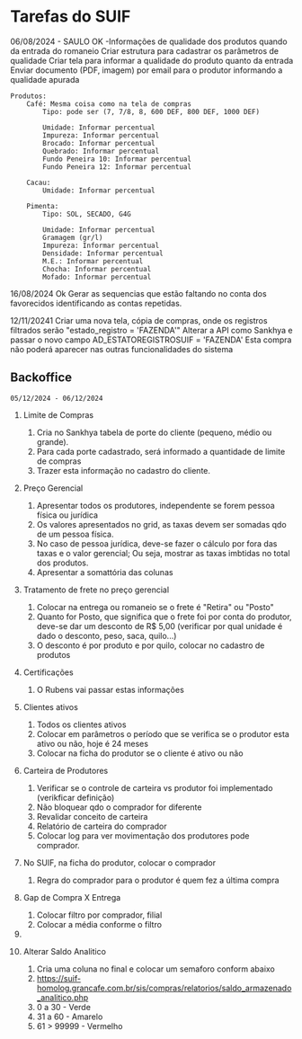 # Tarefas do SUIF

06/08/2024 - SAULO  OK
-Informações de qualidade dos produtos quando da entrada do romaneio
    Criar estrutura para cadastrar os parâmetros de qualidade 
    Criar tela para informar a qualidade do produto quanto da entrada
        Enviar documento (PDF, imagem) por email para o produtor informando a qualidade apurada

    Produtos:
        Café: Mesma coisa como na tela de compras
            Tipo: pode ser (7, 7/8, 8, 600 DEF, 800 DEF, 1000 DEF)

            Umidade: Informar percentual
            Impureza: Informar percentual
            Brocado: Informar percentual
            Quebrado: Informar percentual
            Fundo Peneira 10: Informar percentual
            Fundo Peneira 12: Informar percentual

        Cacau:
            Umidade: Informar percentual

        Pimenta:
            Tipo: SOL, SECADO, G4G 

            Umidade: Informar percentual
            Gramagem (gr/l)
            Impureza: Informar percentual
            Densidade: Informar percentual
            M.E.: Informar percentual
            Chocha: Informar percentual
            Mofado: Informar percentual


16/08/2024
    Ok Gerar as sequencias que estão faltando no conta dos favorecidos identificando as contas repetidas.

12/11/20241
    Criar uma nova tela, cópia de compras, onde os registros filtrados serão "estado_registro = 'FAZENDA'"
    Alterar a API como Sankhya e passar o novo campo AD_ESTATOREGISTROSUIF = 'FAZENDA'
    Esta compra não poderá aparecer nas outras funcionalidades do sistema

## Backoffice
    05/12/2024 - 06/12/2024
1. Limite de Compras
   1. Cria no Sankhya tabela de porte do cliente (pequeno, médio ou grande).
   2. Para cada porte cadastrado, será informado a quantidade de limite de compras
   3. Trazer esta informação no cadastro do cliente.
   
2. Preço Gerencial
   1. Apresentar todos os produtores, independente se forem pessoa física ou jurídica
   2. Os valores apresentados no grid, as taxas devem ser somadas qdo de um pessoa física.
   3. No caso de pessoa jurídica, deve-se fazer o cálculo por fora das taxas e o valor gerencial; Ou seja, mostrar as taxas imbtidas no total dos produtos.
   4. Apresentar a somattória das colunas

3. Tratamento de frete no preço gerencial
   1. Colocar na entrega ou romaneio se o frete é "Retira" ou "Posto"
   2. Quanto for Posto, que significa que o frete foi por conta do produtor, deve-se dar um desconto de R$ 5,00 (verificar por qual unidade é dado o desconto, peso, saca, quilo...)
   3. O desconto é por produto e por quilo, colocar no cadastro de produtos

4. Certificações
   1. O Rubens vai passar estas informações

5.  Clientes ativos
    1. Todos os clientes ativos 
    2. Colocar em parâmetros o período que se verifica se o produtor esta ativo ou não, hoje é 24 meses 
    3. Colocar na ficha do produtor se o cliente é ativo ou não

6. Carteira de Produtores
   1. Verificar se o controle de carteira vs produtor foi implementado (verikficar definição)
   2. Não bloquear qdo o comprador for diferente
   3. Revalidar conceito de carteira
   4. Relatório de carteira do comprador
   5. Colocar log para ver movimentação dos produtores pode comprador. 

7. No SUIF, na ficha do produtor, colocar o comprador 
   1. Regra do comprador para o produtor é quem fez a última compra 

8.  Gap de Compra X Entrega
    1.  Colocar filtro por comprador, filial
    2.  Colocar a média conforme o filtro
9.  

10. Alterar Saldo Analitico
    1.  Cria uma coluna no final e colocar um semaforo conform abaixo
    2.  https://suif-homolog.grancafe.com.br/sis/compras/relatorios/saldo_armazenado_analitico.php
    3.  0 a 30 - Verde
    4.  31 a 60 - Amarelo
    5.  61 > 99999 - Vermelho








